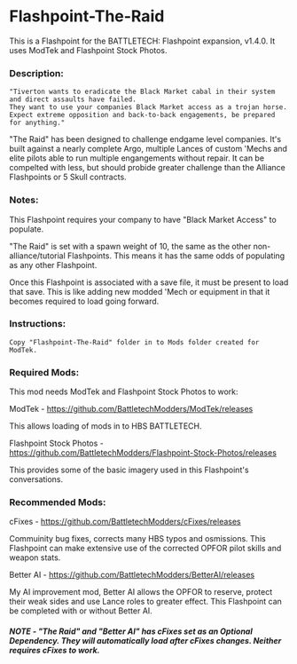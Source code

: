 # Flashpoint-The-Raid

This is a Flashpoint for the BATTLETECH: Flashpoint expansion, v1.4.0. It uses ModTek and Flashpoint Stock Photos.

### Description:
    "Tiverton wants to eradicate the Black Market cabal in their system and direct assaults have failed. 
    They want to use your companies Black Market access as a trojan horse. 
    Expect extreme opposition and back-to-back engagements, be prepared for anything."
    
"The Raid" has been designed to challenge endgame level companies. It's built against a nearly complete Argo, multiple Lances of custom 'Mechs and elite pilots able to run multiple engangements without repair. It can be compelted with less, but should probide greater challenge than the Alliance Flashpoints or 5 Skull contracts.
    
### Notes: 
This Flashpoint requires your company to have "Black Market Access" to populate.

"The Raid" is set with a spawn weight of 10, the same as the other non-alliance/tutorial Flashpoints. This means it has the same odds of populating as any other Flashpoint.

Once this Flashpoint is associated with a save file, it must be present to load that save. This is like adding new modded 'Mech or equipment in that it becomes required to load going forward.

### Instructions:
    Copy "Flashpoint-The-Raid" folder in to Mods folder created for ModTek.
    
### Required Mods:
This mod needs ModTek and Flashpoint Stock Photos to work:

ModTek - https://github.com/BattletechModders/ModTek/releases

This allows loading of mods in to HBS BATTLETECH.

Flashpoint Stock Photos - https://github.com/BattletechModders/Flashpoint-Stock-Photos/releases

This provides some of the basic imagery used in this Flashpoint's conversations.

### Recommended Mods:

cFixes - https://github.com/BattletechModders/cFixes/releases

Commuinity bug fixes, corrects many HBS typos and osmissions. This Flashpoint can make extensive use of the corrected OPFOR pilot skills and weapon stats.

Better AI - https://github.com/BattletechModders/BetterAI/releases

My AI improvement mod, Better AI allows the OPFOR to reserve, protect their weak sides and use Lance roles to greater effect. This Flashpoint can be completed with or without Better AI.

#####  NOTE - "The Raid" and "Better AI" has cFixes set as an Optional Dependency.  They will automatically load after cFixes changes.  Neither requires cFixes to work.
